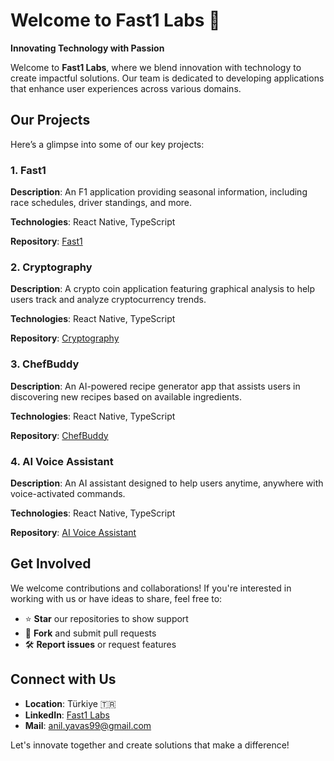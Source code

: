 # Welcome to Fast1 Labs 🚀

**Innovating Technology with Passion**

Welcome to **Fast1 Labs**, where we blend innovation with technology to create impactful solutions. Our team is dedicated to developing applications that enhance user experiences across various domains.

## Our Projects

Here’s a glimpse into some of our key projects:

### 1. Fast1
**Description**: An F1 application providing seasonal information, including race schedules, driver standings, and more.  

**Technologies**: React Native, TypeScript  

**Repository**: [Fast1](https://github.com/Fast1-Labs/Fast1)  

### 2. Cryptography
**Description**: A crypto coin application featuring graphical analysis to help users track and analyze cryptocurrency trends.  

**Technologies**: React Native, TypeScript  

**Repository**: [Cryptography](https://github.com/Fast1-Labs/Cryptography)  

### 3. ChefBuddy
**Description**: An AI-powered recipe generator app that assists users in discovering new recipes based on available ingredients.  

**Technologies**: React Native, TypeScript  

**Repository**: [ChefBuddy](https://github.com/Fast1-Labs/ChefBuddy)  

### 4. AI Voice Assistant
**Description**: An AI assistant designed to help users anytime, anywhere with voice-activated commands.  

**Technologies**: React Native, TypeScript  

**Repository**: [AI Voice Assistant](https://github.com/Fast1-Labs/AI-Voice-Assistant)  

## Get Involved

We welcome contributions and collaborations! If you're interested in working with us or have ideas to share, feel free to:

- ⭐ **Star** our repositories to show support  
- 🤝 **Fork** and submit pull requests  
- 🛠️ **Report issues** or request features  

## Connect with Us

- **Location**: Türkiye 🇹🇷  
- **LinkedIn**: [Fast1 Labs](https://www.linkedin.com/company/fast-1)
- **Mail**: anil.yavas99@gmail.com 
  

Let's innovate together and create solutions that make a difference!

